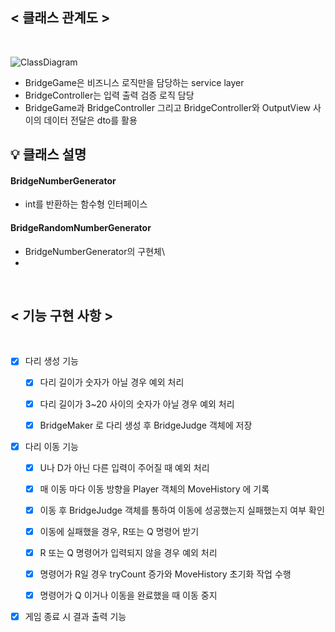 ## < 클래스 관계도 >
<br/>

![ClassDiagram](https://user-images.githubusercontent.com/96610382/202952542-991e098f-fecc-4414-8a5a-3a9b55bc1d4a.jpg)
- BridgeGame은 비즈니스 로직만을 담당하는 service layer
- BridgeController는 입력 출력 검증 로직 담당
- BridgeGame과 BridgeController 그리고 BridgeController와 OutputView 사이의 데이터 전달은 dto를 활용

## :bulb: 클래스 설명
#### BridgeNumberGenerator
- int를 반환하는 함수형 인터페이스
#### BridgeRandomNumberGenerator
- BridgeNumberGenerator의 구현체\
- 








<br/>

## < 기능 구현 사항 >
<br/>

- [x] 다리 생성 기능
  - [x] 다리 길이가 숫자가 아닐 경우 예외 처리
  - [x] 다리 길이가 3~20 사이의 숫자가 아닐 경우 예외 처리
  - [x] BridgeMaker 로 다리 생성 후 BridgeJudge 객체에 저장


- [x] 다리 이동 기능 
  - [x] U나 D가 아닌 다른 입력이 주어질 때 예외 처리
  - [x] 매 이동 마다 이동 방향을 Player 객체의 MoveHistory 에 기록
  - [x] 이동 후 BridgeJudge 객체를 통하여 이동에 성공했는지 실패했는지 여부 확인
  - [X] 이동에 실패했을 경우, R또는 Q 명령어 받기
  - [X] R 또는 Q 명령어가 입력되지 않을 경우 예외 처리
  - [X] 명령어가 R일 경우 tryCount 증가와 MoveHistory 초기화 작업 수행
  - [X] 명령어가 Q 이거나 이동을 완료했을 때 이동 중지


- [x] 게임 종료 시 결과 출력 기능